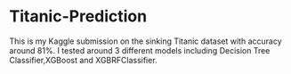 # Titanic-Prediction 
This is my Kaggle submission on the sinking Titanic dataset with accuracy around 81%. I tested around 3 different models including Decision Tree Classifier,XGBoost and XGBRFClassifier. 
